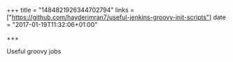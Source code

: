 +++
title = "1484821926344702794"
links = ["https://github.com/hayderimran7/useful-jenkins-groovy-init-scripts"]
date = "2017-01-19T11:32:06+01:00"

+++

Useful groovy jobs
